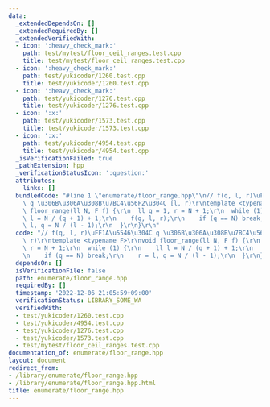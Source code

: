 ```yaml
---
data:
  _extendedDependsOn: []
  _extendedRequiredBy: []
  _extendedVerifiedWith:
  - icon: ':heavy_check_mark:'
    path: test/mytest/floor_ceil_ranges.test.cpp
    title: test/mytest/floor_ceil_ranges.test.cpp
  - icon: ':heavy_check_mark:'
    path: test/yukicoder/1260.test.cpp
    title: test/yukicoder/1260.test.cpp
  - icon: ':heavy_check_mark:'
    path: test/yukicoder/1276.test.cpp
    title: test/yukicoder/1276.test.cpp
  - icon: ':x:'
    path: test/yukicoder/1573.test.cpp
    title: test/yukicoder/1573.test.cpp
  - icon: ':x:'
    path: test/yukicoder/4954.test.cpp
    title: test/yukicoder/4954.test.cpp
  _isVerificationFailed: true
  _pathExtension: hpp
  _verificationStatusIcon: ':question:'
  attributes:
    links: []
  bundledCode: "#line 1 \"enumerate/floor_range.hpp\"\n// f(q, l, r)\uFF1A\u5546\u304C\
    \ q \u306B\u306A\u308B\u7BC4\u56F2\u304C [l, r)\r\ntemplate <typename F>\r\nvoid\
    \ floor_range(ll N, F f) {\r\n  ll q = 1, r = N + 1;\r\n  while (1) {\r\n    ll\
    \ l = N / (q + 1) + 1;\r\n    f(q, l, r);\r\n    if (q == N) break;\r\n    r =\
    \ l, q = N / (l - 1);\r\n  }\r\n}\r\n"
  code: "// f(q, l, r)\uFF1A\u5546\u304C q \u306B\u306A\u308B\u7BC4\u56F2\u304C [l,\
    \ r)\r\ntemplate <typename F>\r\nvoid floor_range(ll N, F f) {\r\n  ll q = 1,\
    \ r = N + 1;\r\n  while (1) {\r\n    ll l = N / (q + 1) + 1;\r\n    f(q, l, r);\r\
    \n    if (q == N) break;\r\n    r = l, q = N / (l - 1);\r\n  }\r\n}\r\n"
  dependsOn: []
  isVerificationFile: false
  path: enumerate/floor_range.hpp
  requiredBy: []
  timestamp: '2022-12-06 21:05:59+09:00'
  verificationStatus: LIBRARY_SOME_WA
  verifiedWith:
  - test/yukicoder/1260.test.cpp
  - test/yukicoder/4954.test.cpp
  - test/yukicoder/1276.test.cpp
  - test/yukicoder/1573.test.cpp
  - test/mytest/floor_ceil_ranges.test.cpp
documentation_of: enumerate/floor_range.hpp
layout: document
redirect_from:
- /library/enumerate/floor_range.hpp
- /library/enumerate/floor_range.hpp.html
title: enumerate/floor_range.hpp
---
```

